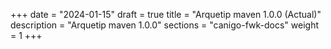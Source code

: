 +++
date        = "2024-01-15"
draft        = true
title       = "Arquetip maven 1.0.0 (Actual)"
description = "Arquetip maven 1.0.0"
sections    = "canigo-fwk-docs"
weight		= 1
+++

